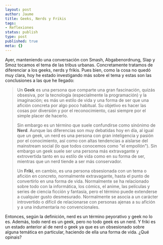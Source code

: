 ```yaml
---
layout: post
author: Jaume
title: Geeks, Nerds y Frikis
tags:
- Reflexiones
status: publish
type: post
published: true
meta: {}
---
```

Ayer, manteniendo una conversación con Smash, Abgabenordnung, Slap y Smoz tocamos el tema de las tribus urbanas. Concretamente tratamos de diferenciar a los geeks, nerds y frikis. Pues bien, como la cosa no quedó muy clara, hoy he estado investigando más sobre el tema y estas son las conclusiones a las que he llegado:

>Un <strong>Geek</strong> es una persona que comparte una gran fascinación, quizás obsesiva, por la tecnología (especialmente la programación) y la imaginación; es más un estilo de vida y una forma de ser que una afición concreta por algo poco habitual. Su objetivo es hacer las cosas por diversión y por el reconocimiento, casi siempre por el simple placer de hacerlo.  
>
>Sin embargo es un término que suele confundirse como sinónimo de <strong>Nerd</strong>. Aunque las diferencias son muy debatidas hoy en día, al igual que un geek, un nerd es una persona con gran inteligencia y pasión por el conocimiento, así como con altas tendencias a aislarse del mainstream social (lo que todos conocemos como "el empollón"). Sin embargo un geek suele ser una persona más extravagante y extrovertida tanto en su estilo de vida como en su forma de ser, mientras que un nerd tiende a ser más conservador.  
>
>Un <strong>Friki</strong>, en cambio, es una persona obsesionada con un tema o afición en concreto, normalmente extravagante, hasta el punto de convertirlo en una forma de vida. Normalmente se ha relacionado sobre todo con la informática, los cómics, el anime, las películas y series de ciencia ficción y fantasía, pero el término puede extenderse a cualquier gusto desmesurado. Normalmente se asocia a un carácter introvertido o difícil de relacionarse con personas ajenas a su afición y a una indumentaria no convencionales.

Entonces, según la definición, nerd es un término peyorativo y geek no lo es. Además, todo nerd es un geek, pero no todo geek es un nerd. Y friki es un estado anterior al de nerd o geek ya que es un obsesionado sobre alguna temática en particular, haciendo de ella una forma de vida. ¿Qué opinais?
